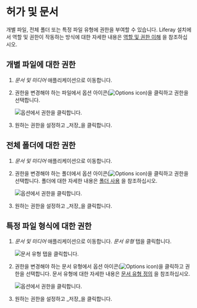 # 허가 및 문서

개별 파일, 전체 폴더 또는 특정 파일 유형에 권한을 부여할 수 있습니다. Liferay 설치에서 역할 및 권한이 작동하는 방식에 대한 자세한 내용은 [역할 및 권한 이해](../../../../users-and-permissions/roles-and-permissions/understanding-roles-and-permissions.md) 을 참조하십시오.

## 개별 파일에 대한 권한

1. *문서 및 미디어* 애플리케이션으로 이동합니다.

1. 권한을 변경해야 하는 파일에서 옵션 아이콘(![Options icon](../../../../images/icon-options.png))을 클릭하고 권한을 선택합니다.

   ![옵션에서 권한을 클릭합니다.](permissions-and-documents/images/01.png)

1. 원하는 권한을 설정하고 _저장_을 클릭합니다.

## 전체 폴더에 대한 권한

1. *문서 및 미디어* 애플리케이션으로 이동합니다.

1. 권한을 변경해야 하는 폴더에서 옵션 아이콘(![Options icon](../../../../images/icon-options.png))을 클릭하고 권한을 선택합니다. 폴더에 대한 자세한 내용은 [폴더 사용](../../uploading-and-managing/using-folders.md) 을 참조하십시오.

   ![옵션에서 권한을 클릭합니다.](permissions-and-documents/images/01.png)

1. 원하는 권한을 설정하고 _저장_을 클릭합니다.

## 특정 파일 형식에 대한 권한

1. *문서 및 미디어* 애플리케이션으로 이동합니다. *문서 유형* 탭을 클릭합니다.

   ![문서 유형 탭을 클릭합니다.](permissions-and-documents/images/03.png)

1. 권한을 변경해야 하는 문서 유형에서 옵션 아이콘(![Options icon](../../../../images/icon-options.png))을 클릭하고 권한을 선택합니다. 문서 유형에 대한 자세한 내용은 [문서 유형 정의](../../uploading-and-managing/managing-metadata/defining-document-types.md) 을 참조하십시오.

   ![옵션에서 권한을 클릭합니다.](permissions-and-documents/images/04.png)

1. 원하는 권한을 설정하고 _저장_을 클릭합니다. 
